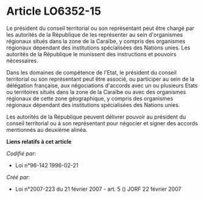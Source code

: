# Article LO6352-15

Le président du conseil territorial ou son représentant peut être chargé par les autorités de la République de les
représenter au sein d'organismes régionaux situés dans la zone de la Caraïbe, y compris des organismes régionaux dépendant
des institutions spécialisées des Nations unies. Les autorités de la République le munissent des instructions et pouvoirs
nécessaires.

Dans les domaines de compétence de l'Etat, le président du conseil territorial ou son représentant peut être associé, ou
participer au sein de la délégation française, aux négociations d'accords avec un ou plusieurs Etats ou territoires situés
dans la zone de la Caraïbe ou avec des organismes régionaux de cette zone géographique, y compris des organismes régionaux
dépendant des institutions spécialisées des Nations unies.

Les autorités de la République peuvent délivrer pouvoir au président du conseil territorial ou à son représentant pour
négocier et signer des accords mentionnés au deuxième alinéa.

**Liens relatifs à cet article**

_Codifié par_:

  - Loi n°96-142 1996-02-21

_Créé par_:

  - Loi n°2007-223 du 21 février 2007 - art. 5 () JORF 22 février 2007
